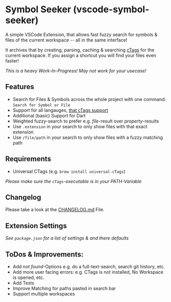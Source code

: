 # Symbol Seeker (vscode-symbol-seeker)

A simple VSCode Extension, that allows fast fuzzy search for symbols & files of the current workspace -- all in the same interface!

It archives that by creating, parsing, caching & searching [cTags](https://cTags.io) for the current workspace. If you assign a shortcut you will find your files even faster!

_This is a heavy Work-In-Progress! May not work for your usecase!_ 

## Features

- Search for Files & Symbols across the whole project with one command: `Search for Symbol or File`
- Support for all langauges, [that cTags support](https://github.com/universal-cTags/cTags/tree/master/parsers)
- Additional (basic) Support for Dart
- Weighted fuzzy-search to prefer e.g. _file_-result over _property_-results 
- Use `.extension` in your search to only show files with that exact extension
- Use `/file/path` in your search to only show files with a fuzzy matching path

## Requirements

- Universal CTags (e.g. `brew install universal-cTags`)

_Please make sure the `cTags`-executable is in your PATH-Variable_

## Changelog

Please take a look at the [CHANGELOG.md](CHANGELOG.md) File.

## Extension Settings

_See `package.json` for a list of settings & and there defaults_

## ToDos & Improvements:
- Add _not found_-Options e.g. do a full-text-search, search git history, etc.
- Add more user facing errors: e.g. CTags is not installed, No Workspace is opened, etc.
- Add Tests
- Improve Matching for paths pasted in search bar
- Support multiple workspaces